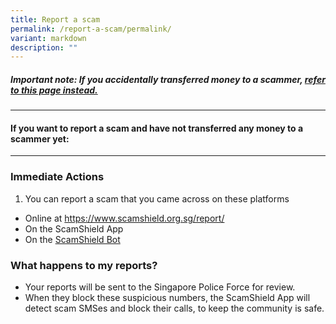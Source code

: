 ```yaml
---
title: Report a scam
permalink: /report-a-scam/permalink/
variant: markdown
description: ""
---
```

##### **Important note: If you accidentally transferred money to a scammer, [refer to this page instead.](/transferred-money/permalink/)**

<hr>

#### If you want to report a scam and have not transferred any money to a scammer yet:

<hr>

### Immediate Actions  
1. You can report a scam that you came across on these platforms
* Online at https://www.scamshield.org.sg/report/  
* On the ScamShield App
* On the [ScamShield Bot](https://go.gov.sg/scamshield-bot)


### What happens to my reports?
* Your reports will be sent to the Singapore Police Force for review.
* When they block these suspicious numbers, the ScamShield App will detect scam SMSes and block their calls, to keep the community is safe.